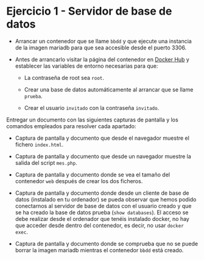 # Ejercicio 1 - Servidor de base de datos

- Arrancar un contenedor que se llame `bbdd` y  que ejecute una instancia de la imagen mariadb para que sea accesible desde el puerto 3306.

- Antes de arrancarlo visitar la página del contenedor en [Docker Hub](https://hub.docker.com/) y establecer las variables de entorno necesarias para que:
    - La contraseña de root sea `root`.

    - Crear una base de datos automáticamente al arrancar que se llame `prueba`.

    - Crear el usuario `invitado` con la contraseña `invitado`.

Entregar un documento con las siguientes capturas de pantalla y los comandos empleados para resolver cada apartado:

- Captura de pantalla y documento que desde el navegador muestre el fichero `index.html`.

- Captura de pantalla y documento que desde un navegador muestre la salida del script `mes.php`.

- Captura de pantalla y documento donde se vea el tamaño del contenedor `web` después de crear los dos ficheros.

- Captura de pantalla y documento donde desde un cliente de base de datos (instalado en tu ordenador) se pueda observar que hemos podido conectarnos al servidor de base de datos con el usuario creado y que se ha creado la base de datos prueba (`show databases`). El acceso se debe realizar desde el ordenador que tenéis instalado docker, no hay que acceder desde dentro del contenedor, es decir, no usar `docker exec`.

- Captura de pantalla y documento donde se comprueba que no se puede borrar la imagen mariadb mientras el contenedor `bbdd` está creado.